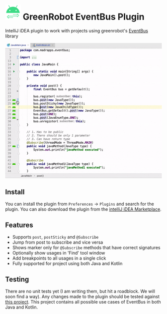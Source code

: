 # <img src="/preview/logo.png" title="logo" height="50" width="50" /> GreenRobot EventBus Plugin
IntelliJ iDEA plugin to work with projects using greenrobot's <a href="http://greenrobot.org/eventbus/">EventBus</a> library

<img src="/preview/screenshare.gif" alt="preview" title="preview"/>

Install
-----
You can install the plugin from `Preferences` -> `Plugins` and search for the plugin. You can also download the plugin from the <a href="https://plugins.jetbrains.com/plugin/12856-greenrobot-eventbus">intelliJ iDEA Marketplace</a>.

Features
-----
- Supports `post`, `postSticky` and `@Subscribe`
- Jump from post to subscribe and vice versa
- Shows marker only for `@Subscribe` methods that have correct signatures
- Optionally show usages in 'Find' tool window
- Add breakpoints to all usages in a single click
- Fully supported for project using both Java and Kotlin

Testing
-----
There are no unit tests yet (I am writing them, but hit a roadblock. We will soon find a way). Any changes made to the plugin should be tested against <a href="https://github.com/thsaravana/eventbus-playground">this project</a>. This project contains all possible use cases of EventBus in both Java and Kotlin.
